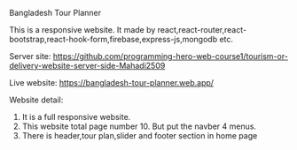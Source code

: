 Bangladesh Tour Planner

This is a responsive website. It made by react,react-router,react-bootstrap,react-hook-form,firebase,express-js,mongodb etc. 

Server site: https://github.com/programming-hero-web-course1/tourism-or-delivery-website-server-side-Mahadi2509

Live website: https://bangladesh-tour-planner.web.app/

Website detail:
1. It is a full responsive website.
2. This website total page number 10. But put the navber 4 menus.
3. There is header,tour plan,slider and footer section in home page